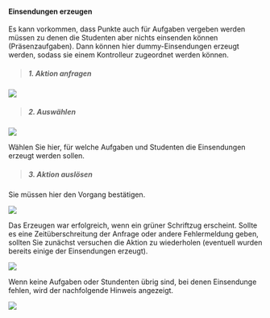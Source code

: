 #### Einsendungen erzeugen ####
Es kann vorkommen, dass Punkte auch für Aufgaben vergeben werden müssen zu denen die Studenten aber nichts einsenden können (Präsenzaufgaben). Dann können hier dummy-Einsendungen erzeugt werden, sodass sie einem Kontrolleur zugeordnet werden können.

> ##### 1. Aktion anfragen #####

![](makeA.png)

> ##### 2. Auswählen #####

![](makeD.png)

Wählen Sie hier, für welche Aufgaben und Studenten die Einsendungen erzeugt werden sollen.

> ##### 3. Aktion auslösen #####

Sie müssen hier den Vorgang bestätigen.

![](makeB.png)

Das Erzeugen war erfolgreich, wenn ein grüner Schriftzug erscheint. Sollte es eine Zeitüberschreitung der Anfrage oder andere Fehlermeldung geben, sollten Sie zunächst versuchen die Aktion zu wiederholen (eventuell wurden bereits einige der Einsendungen erzeugt).

![](makeC.png)

Wenn keine Aufgaben oder Stundenten übrig sind, bei denen Einsendunge fehlen, wird der nachfolgende Hinweis angezeigt.

![](makeE.png)